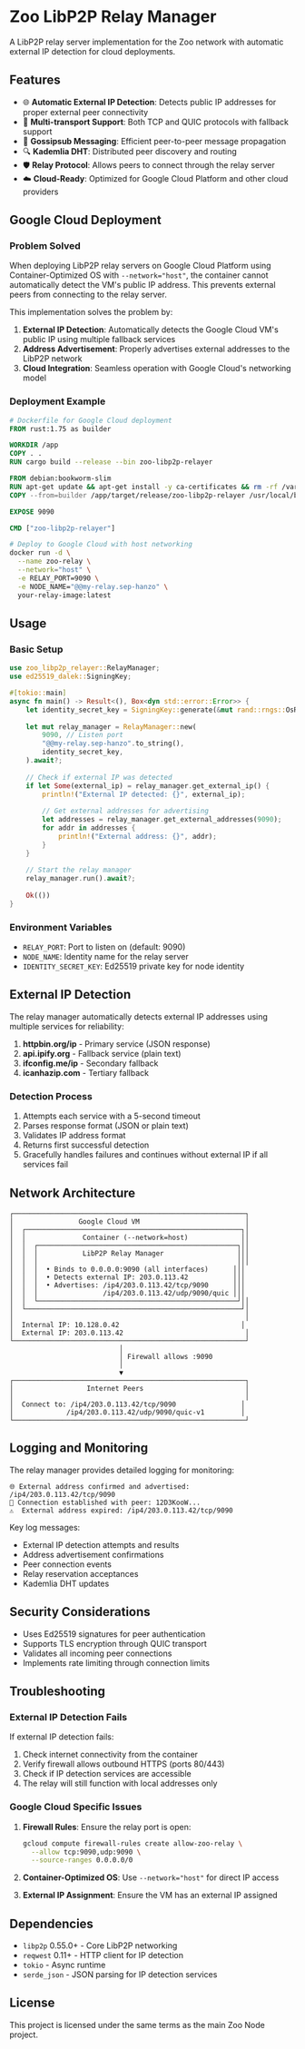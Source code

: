 # Zoo LibP2P Relay Manager

A LibP2P relay server implementation for the Zoo network with automatic external IP detection for cloud deployments.

## Features

- 🌐 **Automatic External IP Detection**: Detects public IP addresses for proper external peer connectivity
- 🔄 **Multi-transport Support**: Both TCP and QUIC protocols with fallback support
- 📡 **Gossipsub Messaging**: Efficient peer-to-peer message propagation
- 🔍 **Kademlia DHT**: Distributed peer discovery and routing
- 🛡️ **Relay Protocol**: Allows peers to connect through the relay server
- ☁️ **Cloud-Ready**: Optimized for Google Cloud Platform and other cloud providers

## Google Cloud Deployment

### Problem Solved

When deploying LibP2P relay servers on Google Cloud Platform using Container-Optimized OS with `--network="host"`, the container cannot automatically detect the VM's public IP address. This prevents external peers from connecting to the relay server.

This implementation solves the problem by:

1. **External IP Detection**: Automatically detects the Google Cloud VM's public IP using multiple fallback services
2. **Address Advertisement**: Properly advertises external addresses to the LibP2P network
3. **Cloud Integration**: Seamless operation with Google Cloud's networking model

### Deployment Example

```dockerfile
# Dockerfile for Google Cloud deployment
FROM rust:1.75 as builder

WORKDIR /app
COPY . .
RUN cargo build --release --bin zoo-libp2p-relayer

FROM debian:bookworm-slim
RUN apt-get update && apt-get install -y ca-certificates && rm -rf /var/lib/apt/lists/*
COPY --from=builder /app/target/release/zoo-libp2p-relayer /usr/local/bin/

EXPOSE 9090

CMD ["zoo-libp2p-relayer"]
```

```bash
# Deploy to Google Cloud with host networking
docker run -d \
  --name zoo-relay \
  --network="host" \
  -e RELAY_PORT=9090 \
  -e NODE_NAME="@@my-relay.sep-hanzo" \
  your-relay-image:latest
```

## Usage

### Basic Setup

```rust
use zoo_libp2p_relayer::RelayManager;
use ed25519_dalek::SigningKey;

#[tokio::main]
async fn main() -> Result<(), Box<dyn std::error::Error>> {
    let identity_secret_key = SigningKey::generate(&mut rand::rngs::OsRng);
    
    let mut relay_manager = RelayManager::new(
        9090, // Listen port
        "@@my-relay.sep-hanzo".to_string(),
        identity_secret_key,
    ).await?;
    
    // Check if external IP was detected
    if let Some(external_ip) = relay_manager.get_external_ip() {
        println!("External IP detected: {}", external_ip);
        
        // Get external addresses for advertising
        let addresses = relay_manager.get_external_addresses(9090);
        for addr in addresses {
            println!("External address: {}", addr);
        }
    }
    
    // Start the relay manager
    relay_manager.run().await?;
    
    Ok(())
}
```

### Environment Variables

- `RELAY_PORT`: Port to listen on (default: 9090)
- `NODE_NAME`: Identity name for the relay server
- `IDENTITY_SECRET_KEY`: Ed25519 private key for node identity

## External IP Detection

The relay manager automatically detects external IP addresses using multiple services for reliability:

1. **httpbin.org/ip** - Primary service (JSON response)
2. **api.ipify.org** - Fallback service (plain text)
3. **ifconfig.me/ip** - Secondary fallback
4. **icanhazip.com** - Tertiary fallback

### Detection Process

1. Attempts each service with a 5-second timeout
2. Parses response format (JSON or plain text)
3. Validates IP address format
4. Returns first successful detection
5. Gracefully handles failures and continues without external IP if all services fail

## Network Architecture

```
┌─────────────────────────────────────────────────────────┐
│                Google Cloud VM                          │
│  ┌─────────────────────────────────────────────────────┐│
│  │              Container (--network=host)             ││
│  │  ┌─────────────────────────────────────────────────┐││
│  │  │           LibP2P Relay Manager                  │││
│  │  │                                                 │││
│  │  │  • Binds to 0.0.0.0:9090 (all interfaces)      │││
│  │  │  • Detects external IP: 203.0.113.42           │││
│  │  │  • Advertises: /ip4/203.0.113.42/tcp/9090      │││
│  │  │                /ip4/203.0.113.42/udp/9090/quic │││
│  │  └─────────────────────────────────────────────────┘││
│  └─────────────────────────────────────────────────────┘│
│                                                         │
│  Internal IP: 10.128.0.42                              │
│  External IP: 203.0.113.42                              │
└─────────────────────────────────────────────────────────┘
                           │
                           │ Firewall allows :9090
                           │
                           ▼
┌─────────────────────────────────────────────────────────┐
│                  Internet Peers                         │
│                                                         │
│  Connect to: /ip4/203.0.113.42/tcp/9090                │
│             /ip4/203.0.113.42/udp/9090/quic-v1         │
└─────────────────────────────────────────────────────────┘
```

## Logging and Monitoring

The relay manager provides detailed logging for monitoring:

```
🌐 External address confirmed and advertised: /ip4/203.0.113.42/tcp/9090
📍 Connection established with peer: 12D3KooW...
⚠️  External address expired: /ip4/203.0.113.42/tcp/9090
```

Key log messages:
- External IP detection attempts and results
- Address advertisement confirmations
- Peer connection events
- Relay reservation acceptances
- Kademlia DHT updates

## Security Considerations

- Uses Ed25519 signatures for peer authentication
- Supports TLS encryption through QUIC transport
- Validates all incoming peer connections
- Implements rate limiting through connection limits

## Troubleshooting

### External IP Detection Fails

If external IP detection fails:

1. Check internet connectivity from the container
2. Verify firewall allows outbound HTTPS (ports 80/443)
3. Check if IP detection services are accessible
4. The relay will still function with local addresses only

### Google Cloud Specific Issues

1. **Firewall Rules**: Ensure the relay port is open:
   ```bash
   gcloud compute firewall-rules create allow-zoo-relay \
     --allow tcp:9090,udp:9090 \
     --source-ranges 0.0.0.0/0
   ```

2. **Container-Optimized OS**: Use `--network="host"` for direct IP access

3. **External IP Assignment**: Ensure the VM has an external IP assigned

## Dependencies

- `libp2p` 0.55.0+ - Core LibP2P networking
- `reqwest` 0.11+ - HTTP client for IP detection
- `tokio` - Async runtime
- `serde_json` - JSON parsing for IP detection services

## License

This project is licensed under the same terms as the main Zoo Node project. 